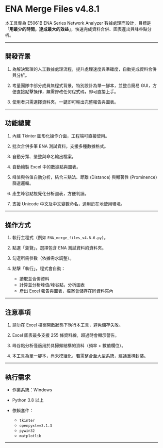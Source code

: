# ENA Merge Files v4.8.1

本工具專為 E5061B ENA Series Network Analyzer 數據處理而設計，目標是 **「用最少的時間，達成最大的效益」**，快速完成資料合併、圖表產出與峰谷點分析。

---

## 開發背景

1. 為解決繁瑣的人工數據處理流程，提升處理速度與準確度，自動完成資料合併與分析。

2. 考量團隊中部分成員無程式背景，特別設計為單一腳本，並整合簡易 GUI，方便直接點擊操作，無需修改任何程式碼，即可直接上手。

3. 使用者只需選擇資料夾，一鍵即可輸出完整報告與圖表。

---

## 功能總覽

1. 內建 Tkinter 圖形化操作介面，工程端可直接使用。

2. 批次合併多筆 ENA 測試資料，支援多種數據格式。

3. 自動分類、彙整與命名輸出檔案。

4. 自動繪製 Excel 中的數據點與圖表。

5. 峰值與谷值自動分析，結合三點法、距離 (Distance) 與顯著性 (Prominence) 篩選邏輯。

6. 產生峰谷點視覺化分析圖表，方便判讀。

7. 支援 Unicode 中文及中文變數命名，適用於在地使用環境。

---

## 操作方式

1. 執行主程式（例如 `ENA_merge_files_v4.8.0.py`）。

2. 點選「瀏覽」，選擇包含 ENA 測試資料的資料夾。

3. 勾選所需參數（依據需求調整）。

4. 點擊「執行」，程式會自動：
   - 讀取並合併資料
   - 計算並分析峰值/峰谷點，分析圖表
   - 產出 Excel 報告與圖表，檔案會儲存在同資料夾內

---

## 注意事項

1. 請勿在 Excel 檔案開啟狀態下執行本工具，避免儲存失敗。

2. Excel 圖表最多支援 255 條資料線，超過時會顯示警告。

3. 峰谷點分析僅適用於具掃頻結構的資料（頻率 + 數值欄位）。

4. 本工具為單一腳本，尚未模組化，若需整合至大型系統，建議重構封裝。

---

## 執行需求

- 作業系統：Windows

- Python 3.8 以上

- 依賴套件：
  - `tkinter`
  - `openpyxl==3.1.3`
  - `pywin32`
  - `matplotlib`

---
